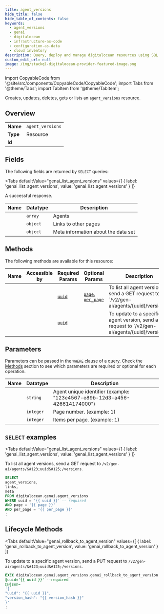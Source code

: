 ```yaml
--- 
title: agent_versions
hide_title: false
hide_table_of_contents: false
keywords:
  - agent_versions
  - genai
  - digitalocean
  - infrastructure-as-code
  - configuration-as-data
  - cloud inventory
description: Query, deploy and manage digitalocean resources using SQL
custom_edit_url: null
image: /img/stackql-digitalocean-provider-featured-image.png
---
```


import CopyableCode from '@site/src/components/CopyableCode/CopyableCode';
import Tabs from '@theme/Tabs';
import TabItem from '@theme/TabItem';

Creates, updates, deletes, gets or lists an <code>agent_versions</code> resource.

## Overview
<table><tbody>
<tr><td><b>Name</b></td><td><code>agent_versions</code></td></tr>
<tr><td><b>Type</b></td><td>Resource</td></tr>
<tr><td><b>Id</b></td><td><CopyableCode code="digitalocean.genai.agent_versions" /></td></tr>
</tbody></table>

## Fields

The following fields are returned by `SELECT` queries:

<Tabs
    defaultValue="genai_list_agent_versions"
    values={[
        { label: 'genai_list_agent_versions', value: 'genai_list_agent_versions' }
    ]}
>
<TabItem value="genai_list_agent_versions">

A successful response.

<table>
<thead>
    <tr>
    <th>Name</th>
    <th>Datatype</th>
    <th>Description</th>
    </tr>
</thead>
<tbody>
<tr>
    <td><CopyableCode code="agent_versions" /></td>
    <td><code>array</code></td>
    <td>Agents</td>
</tr>
<tr>
    <td><CopyableCode code="links" /></td>
    <td><code>object</code></td>
    <td>Links to other pages</td>
</tr>
<tr>
    <td><CopyableCode code="meta" /></td>
    <td><code>object</code></td>
    <td>Meta information about the data set</td>
</tr>
</tbody>
</table>
</TabItem>
</Tabs>

## Methods

The following methods are available for this resource:

<table>
<thead>
    <tr>
    <th>Name</th>
    <th>Accessible by</th>
    <th>Required Params</th>
    <th>Optional Params</th>
    <th>Description</th>
    </tr>
</thead>
<tbody>
<tr>
    <td><a href="#genai_list_agent_versions"><CopyableCode code="genai_list_agent_versions" /></a></td>
    <td><CopyableCode code="select" /></td>
    <td><a href="#parameter-uuid"><code>uuid</code></a></td>
    <td><a href="#parameter-page"><code>page</code></a>, <a href="#parameter-per_page"><code>per_page</code></a></td>
    <td>To list all agent versions, send a GET request to `/v2/gen-ai/agents/&#123;uuid&#125;/versions`.</td>
</tr>
<tr>
    <td><a href="#genai_rollback_to_agent_version"><CopyableCode code="genai_rollback_to_agent_version" /></a></td>
    <td><CopyableCode code="exec" /></td>
    <td><a href="#parameter-uuid"><code>uuid</code></a></td>
    <td></td>
    <td>To update to a specific agent version, send a PUT request to `/v2/gen-ai/agents/&#123;uuid&#125;/versions`.</td>
</tr>
</tbody>
</table>

## Parameters

Parameters can be passed in the `WHERE` clause of a query. Check the [Methods](#methods) section to see which parameters are required or optional for each operation.

<table>
<thead>
    <tr>
    <th>Name</th>
    <th>Datatype</th>
    <th>Description</th>
    </tr>
</thead>
<tbody>
<tr id="parameter-uuid">
    <td><CopyableCode code="uuid" /></td>
    <td><code>string</code></td>
    <td>Agent unique identifier (example: "123e4567-e89b-12d3-a456-426614174000")</td>
</tr>
<tr id="parameter-page">
    <td><CopyableCode code="page" /></td>
    <td><code>integer</code></td>
    <td>Page number. (example: 1)</td>
</tr>
<tr id="parameter-per_page">
    <td><CopyableCode code="per_page" /></td>
    <td><code>integer</code></td>
    <td>Items per page. (example: 1)</td>
</tr>
</tbody>
</table>

## `SELECT` examples

<Tabs
    defaultValue="genai_list_agent_versions"
    values={[
        { label: 'genai_list_agent_versions', value: 'genai_list_agent_versions' }
    ]}
>
<TabItem value="genai_list_agent_versions">

To list all agent versions, send a GET request to `/v2/gen-ai/agents/&#123;uuid&#125;/versions`.

```sql
SELECT
agent_versions,
links,
meta
FROM digitalocean.genai.agent_versions
WHERE uuid = '{{ uuid }}' -- required
AND page = '{{ page }}'
AND per_page = '{{ per_page }}'
;
```
</TabItem>
</Tabs>


## Lifecycle Methods

<Tabs
    defaultValue="genai_rollback_to_agent_version"
    values={[
        { label: 'genai_rollback_to_agent_version', value: 'genai_rollback_to_agent_version' }
    ]}
>
<TabItem value="genai_rollback_to_agent_version">

To update to a specific agent version, send a PUT request to `/v2/gen-ai/agents/&#123;uuid&#125;/versions`.

```sql
EXEC digitalocean.genai.agent_versions.genai_rollback_to_agent_version 
@uuid='{{ uuid }}' --required 
@@json=
'{
"uuid": "{{ uuid }}", 
"version_hash": "{{ version_hash }}"
}'
;
```
</TabItem>
</Tabs>

